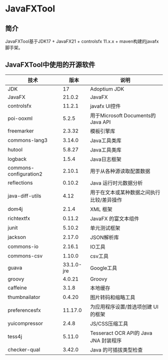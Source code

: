 # JavaFXTool

## 简介

JavaFXTool基于JDK17 + JavaFX21 + controlsfx 11.x.x + maven构建的javafx脚手架。

## JavaFXTool中使用的开源软件

| 技术                     | 版本         | 说明                               |
|------------------------|------------|----------------------------------|
| JDK                    | 17         | Adoptium JDK                              |
| JavaFX                 | 21.0.2     | JavaFX                           |
| controlsfx             | 11.2.1     | javafx UI控件                      |
| poi-ooxml              | 5.2.5      | 用于Microsoft Documents的Java API   |
| freemarker             | 2.3.32     | 模板引擎库                            |
| commons-lang3          | 3.14.0     | Java工具类库                         |
| hutool                 | 5.8.27     | Java工具类库                         |
| logback                | 1.5.4      | Java日志框架                         |
| commons-configuration2 | 2.10.1     | 用于从各种源读取配置数据                     |
| reflections            | 0.10.2     | Java 运行时元数据分析                    |
| java-diff-utils        | 4.12       | 用于在文本或某种数据之间执行比较/差异操作            |
| dom4j                  | 2.1.4      | XML 框架                           |
| richtextfx             | 0.11.2     | JavaFX 的富文本组件                    |
| junit                  | 5.10.2     | 单元测试框架                           |
| jackson                | 2.17.0     | JSON解析库                          |
| commons-io             | 2.16.1     | IO工具                             |
| commons-csv            | 1.10.0     | csv工具                            |
| guava                  | 33.1.0-jre | Google工具                         |
| groovy                 | 4.0.21     | Groovy                           |
| caffeine               | 3.1.8      | 本地缓存                             |
| thumbnailator          | 0.4.20     | 图片转码和缩略工具                        |
| preferencesfx          | 11.17.0    | 为应用程序设置/首选项创建 UI 的框架             |
| yuicompressor          | 2.4.8      | JS/CSS压缩工具                       |
| tess4j                 | 5.11.0     | Tesseract OCR API的 Java JNA 封装程序 |
| checker-qual           | 3.42.0     | Java 的可插拔类型检查                    |
